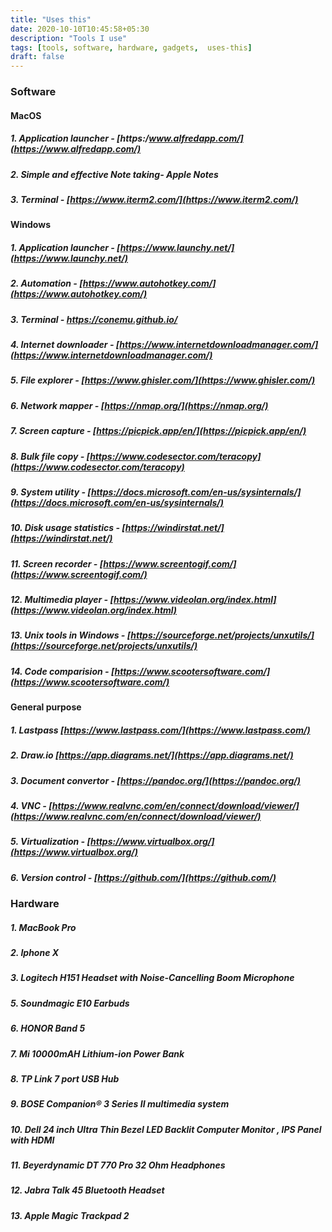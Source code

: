 ```yaml
---
title: "Uses this"
date: 2020-10-10T10:45:58+05:30
description: "Tools I use"
tags: [tools, software, hardware, gadgets,  uses-this]
draft: false
---
```


### Software

#### MacOS
##### 1. Application launcher - [https:/www.alfredapp.com/](https://www.alfredapp.com/)
##### 2. Simple and effective Note taking- Apple Notes 
##### 3. Terminal - [https://www.iterm2.com/](https://www.iterm2.com/)

#### Windows
##### 1. Application launcher - [https://www.launchy.net/](https://www.launchy.net/)
##### 2. Automation - [https://www.autohotkey.com/](https://www.autohotkey.com/)
##### 3. Terminal - https://conemu.github.io/ 
##### 4. Internet downloader - [https://www.internetdownloadmanager.com/](https://www.internetdownloadmanager.com/) 
##### 5. File explorer - [https://www.ghisler.com/](https://www.ghisler.com/) 
##### 6. Network mapper - [https://nmap.org/](https://nmap.org/)
##### 7. Screen capture - [https://picpick.app/en/](https://picpick.app/en/)
##### 8. Bulk file copy - [https://www.codesector.com/teracopy](https://www.codesector.com/teracopy) 
##### 9. System utility - [https://docs.microsoft.com/en-us/sysinternals/](https://docs.microsoft.com/en-us/sysinternals/)
##### 10. Disk usage statistics - [https://windirstat.net/](https://windirstat.net/)
##### 11. Screen recorder - [https://www.screentogif.com/](https://www.screentogif.com/)
##### 12. Multimedia player - [https://www.videolan.org/index.html](https://www.videolan.org/index.html)
##### 13. Unix tools in Windows - [https://sourceforge.net/projects/unxutils/](https://sourceforge.net/projects/unxutils/)
##### 14. Code comparision - [https://www.scootersoftware.com/](https://www.scootersoftware.com/)


#### General purpose
##### 1. Lastpass [https://www.lastpass.com/](https://www.lastpass.com/)
##### 2. Draw.io [https://app.diagrams.net/](https://app.diagrams.net/) 
##### 3. Document convertor - [https://pandoc.org/](https://pandoc.org/) 
##### 4. VNC - [https://www.realvnc.com/en/connect/download/viewer/](https://www.realvnc.com/en/connect/download/viewer/)
##### 5. Virtualization - [https://www.virtualbox.org/](https://www.virtualbox.org/)
##### 6. Version control - [https://github.com/](https://github.com/)

### Hardware

##### 1. MacBook Pro
##### 2. Iphone X 
##### 3. Logitech H151 Headset with Noise-Cancelling Boom Microphone 
##### 5. Soundmagic E10 Earbuds
##### 6. HONOR Band 5
##### 7. Mi 10000mAH Lithium-ion Power Bank  
##### 8. TP Link 7 port USB Hub 
##### 9. BOSE Companion® 3 Series II multimedia system
##### 10. Dell 24 inch Ultra Thin Bezel LED Backlit Computer Monitor , IPS Panel with HDMI 
##### 11. Beyerdynamic DT 770 Pro 32 Ohm Headphones
##### 12. Jabra Talk 45 Bluetooth Headset
##### 13. Apple Magic Trackpad 2  

